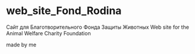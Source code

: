 # web_site_Fond_Rodina

Сайт для Благотворительного Фонда Защиты Животных
Web site for the Animal Welfare Charity Foundation

made by me
